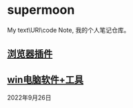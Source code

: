 # supermoon
My text\URl\code Note, 我的个人笔记仓库。


## [浏览器插件](https://github.com/supermoon-plus/supermoon/blob/main/%E6%B5%8F%E8%A7%88%E5%99%A8%E6%8F%92%E4%BB%B6.md)  

## [win电脑软件+工具](https://github.com/supermoon-plus/supermoon/blob/main/win%E7%94%B5%E8%84%91%E8%BD%AF%E4%BB%B6%2B%E5%B7%A5%E5%85%B7.md)








2022年9月26日
